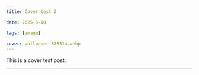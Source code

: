 ```yaml
---
title: Cover test 2

date: 2025-5-10

tags: [image]

cover: wallpaper-878514.webp
---
```

This is a cover test post.

---
